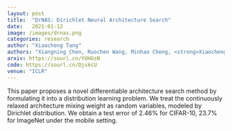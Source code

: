 ```yaml
---
layout: post
title:  "DrNAS: Dirichlet Neural Architecture Search"
date:   2021-01-12
image: /images/drnas.png
categories: research
author: "Xiaocheng Tang"
authors: "Xiangning Chen, Ruochen Wang, Minhao Cheng, <strong>Xiaocheng Tang</strong>, Cho-Jui Hsieh"
arxiv: https://sourl.cn/YUHGsN
code: https://sourl.cn/DjskcU
venue: "ICLR"
---
```

This paper proposes a novel differentiable architecture search method by formulating it into a distribution learning problem. We treat the continuously relaxed architecture mixing weight as random variables, modeled by Dirichlet distribution. We obtain a test error of 2.46% for CIFAR-10, 23.7% for ImageNet under the mobile setting.
